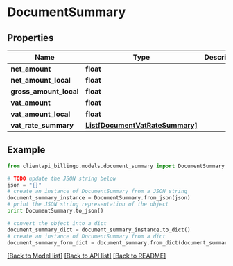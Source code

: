 # DocumentSummary


## Properties
Name | Type | Description | Notes
------------ | ------------- | ------------- | -------------
**net_amount** | **float** |  | [optional] 
**net_amount_local** | **float** |  | [optional] 
**gross_amount_local** | **float** |  | [optional] 
**vat_amount** | **float** |  | [optional] 
**vat_amount_local** | **float** |  | [optional] 
**vat_rate_summary** | [**List[DocumentVatRateSummary]**](DocumentVatRateSummary.md) |  | [optional] 

## Example

```python
from clientapi_billingo.models.document_summary import DocumentSummary

# TODO update the JSON string below
json = "{}"
# create an instance of DocumentSummary from a JSON string
document_summary_instance = DocumentSummary.from_json(json)
# print the JSON string representation of the object
print DocumentSummary.to_json()

# convert the object into a dict
document_summary_dict = document_summary_instance.to_dict()
# create an instance of DocumentSummary from a dict
document_summary_form_dict = document_summary.from_dict(document_summary_dict)
```
[[Back to Model list]](../README.md#documentation-for-models) [[Back to API list]](../README.md#documentation-for-api-endpoints) [[Back to README]](../README.md)


